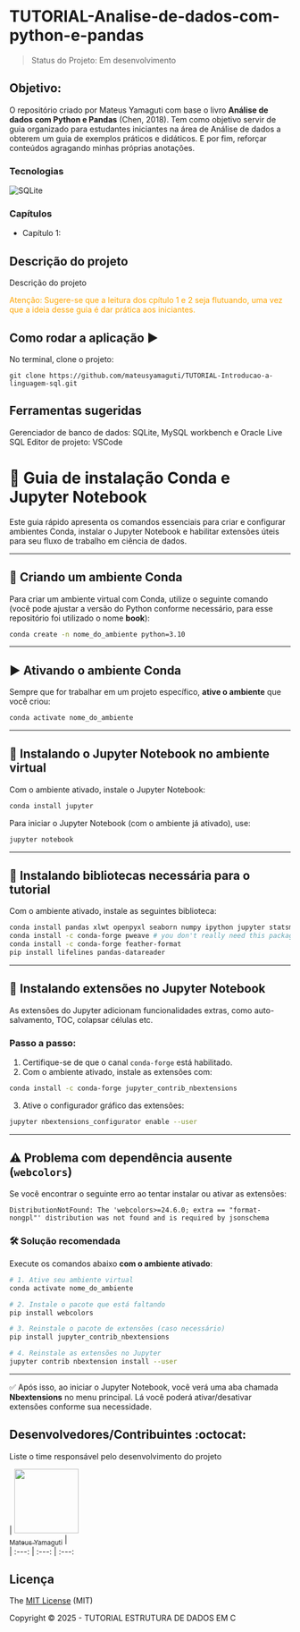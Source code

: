 # TUTORIAL-Analise-de-dados-com-python-e-pandas

> Status do Projeto: Em desenvolvimento

## Objetivo:
O repositório criado por Mateus Yamaguti com base o livro **Análise de dados com Python e Pandas** (Chen, 2018). Tem como objetivo servir de guia organizado para estudantes iniciantes na área de Análise de dados a obterem um guia de exemplos práticos e didáticos. E por fim, reforçar conteúdos agragando minhas próprias anotações.


### Tecnologias

![SQLite](https://img.shields.io/badge/sqlite-%2307405e.svg?style=for-the-badge&logo=sqlite&logoColor=white)


### Capítulos 

- Capítulo 1: 

## Descrição do projeto 

<p align="justify">
  Descrição do projeto
</p>

<p style="color: orange;">Atenção: Sugere-se que a leitura dos cpítulo 1 e 2 seja flutuando, uma vez que a ideia desse guia é dar prática aos iniciantes.</p>

## Como rodar a aplicação :arrow_forward:

No terminal, clone o projeto: 

```
git clone https://github.com/mateusyamaguti/TUTORIAL-Introducao-a-linguagem-sql.git
```

##  Ferramentas sugeridas
Gerenciador de banco de dados: SQLite, MySQL workbench e Oracle Live SQL
Editor de projeto: VSCode


# 🧪 Guia de instalação Conda e Jupyter Notebook

Este guia rápido apresenta os comandos essenciais para criar e configurar ambientes Conda, instalar o Jupyter Notebook e habilitar extensões úteis para seu fluxo de trabalho em ciência de dados.

---

## 🐍 Criando um ambiente Conda

Para criar um ambiente virtual com Conda, utilize o seguinte comando (você pode ajustar a versão do Python conforme necessário, para esse repositório foi utilizado o nome **book**):

```bash
conda create -n nome_do_ambiente python=3.10
```

---

## ▶️ Ativando o ambiente Conda

Sempre que for trabalhar em um projeto específico, **ative o ambiente** que você criou:

```bash
conda activate nome_do_ambiente
```

---

## 📓 Instalando o Jupyter Notebook no ambiente virtual

Com o ambiente ativado, instale o Jupyter Notebook:

```bash
conda install jupyter
```

Para iniciar o Jupyter Notebook (com o ambiente já ativado), use:

```bash
jupyter notebook
```

---

## 📓 Instalando bibliotecas necessária para o tutorial

Com o ambiente ativado, instale as seguintes biblioteca:

```bash
conda install pandas xlwt openpyxl seaborn numpy ipython jupyter statsmodels scikit-learn regex wget odo numba
conda install -c conda-forge pweave # you don't really need this package, it was used to build and create the book
conda install -c conda-forge feather-format
pip install lifelines pandas-datareader
```
---

## 🧩 Instalando extensões no Jupyter Notebook

As extensões do Jupyter adicionam funcionalidades extras, como auto-salvamento, TOC, colapsar células etc.

### Passo a passo:

1. Certifique-se de que o canal `conda-forge` está habilitado.
2. Com o ambiente ativado, instale as extensões com:

```bash
conda install -c conda-forge jupyter_contrib_nbextensions
```

3. Ative o configurador gráfico das extensões:

```bash
jupyter nbextensions_configurator enable --user
```

---

## ⚠️ Problema com dependência ausente (`webcolors`)

Se você encontrar o seguinte erro ao tentar instalar ou ativar as extensões:

```
DistributionNotFound: The 'webcolors>=24.6.0; extra == "format-nongpl"' distribution was not found and is required by jsonschema
```

### 🛠 Solução recomendada

Execute os comandos abaixo **com o ambiente ativado**:

```bash
# 1. Ative seu ambiente virtual
conda activate nome_do_ambiente

# 2. Instale o pacote que está faltando
pip install webcolors

# 3. Reinstale o pacote de extensões (caso necessário)
pip install jupyter_contrib_nbextensions

# 4. Reinstale as extensões no Jupyter
jupyter contrib nbextension install --user
```

---

✅ Após isso, ao iniciar o Jupyter Notebook, você verá uma aba chamada **Nbextensions** no menu principal. Lá você poderá ativar/desativar extensões conforme sua necessidade.




## Desenvolvedores/Contribuintes :octocat:

Liste o time responsável pelo desenvolvimento do projeto

| [<img src="https://avatars.githubusercontent.com/u/104587996?s=400&u=3566cc0da3b05b02e8cd36bed3c709d0046f5b61&v=4" width=115><br><sub>Mateus Yamaguti</sub>](https://github.com/Diana-ops) |  
| :---: | :---: | :---: 

## Licença 

The [MIT License]() (MIT)

Copyright :copyright: 2025 - TUTORIAL ESTRUTURA DE DADOS EM C
